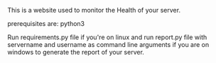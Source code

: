 This is a website used to monitor the Health of your server.

prerequisites are:
python3 

Run requirements.py file if you're on linux and run report.py file with servername and username as command line arguments if you are on windows to generate the report of your server.


